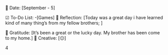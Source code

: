 📅 Date: [September - 5]

☑ To-Do List:
-[Games]
📝 Reflection:
[Today was a great day i have learned kind of many thing’s from my fellow brothers; ]

🙏 Gratitude:
[It’s been a great or the lucky day. My brother has been come to my home.]
🎨 Creative:
[😐]

4